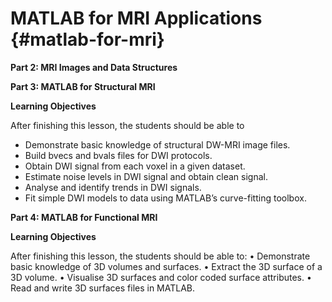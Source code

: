 # MATLAB for MRI Applications {#matlab-for-mri}




**Part 2: MRI Images and Data Structures**


**Part 3: MATLAB for Structural MRI**

**Learning Objectives**

After finishing this lesson, the students should be able to

*   Demonstrate basic knowledge of structural DW-MRI image files.
*   Build bvecs and bvals files for DWI protocols.
*   Obtain DWI signal from each voxel in a given dataset.
*   Estimate noise levels in DWI signal and obtain clean signal.
*   Analyse and identify trends in DWI signals.
*   Fit simple DWI models to data using MATLAB’s curve-fitting toolbox.

**Part 4: MATLAB for Functional MRI**

**Learning Objectives**

After finishing this lesson, the students should be able to:
•	Demonstrate basic knowledge of 3D volumes and surfaces.
•	Extract the 3D surface of a 3D volume.
•	Visualise 3D surfaces and color coded surface attributes. 
•	Read and write 3D surfaces files in MATLAB.
 


